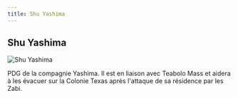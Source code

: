 ```yaml
---
title: Shu Yashima
---
```


Shu Yashima
-----------


![Shu Yashima](/images/stories/saga/origin/persos/shu-yashima.png)


PDG de la compagnie Yashima. Il est en liaison avec Teabolo Mass et aidera à les évacuer sur la Colonie Texas après l'attaque de sa résidence par les Zabi.

